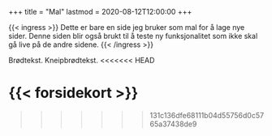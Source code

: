 +++
title = "Mal"
lastmod = 2020-08-12T12:00:00
+++

{{< ingress >}}
Dette er bare en side jeg bruker som mal for å lage nye sider. Denne siden blir også brukt til å
teste ny funksjonalitet som ikke skal gå live på de andre sidene.
{{< /ingress >}}

Brødtekst. Kneipbrødtekst.
<<<<<<< HEAD

{{< forsidekort >}}
=======
>>>>>>> 131c136dfe68111b04d55756d0c5765a37438de9
